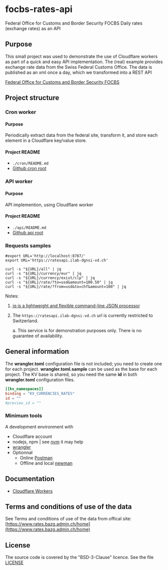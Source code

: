 # focbs-rates-api
Federal Office for Customs and Border Security FOCBS Daily rates (exchange rates) as an API

## Purpose
This small project was used to demonstrate the use of Cloudflare workers as part of a quick and easy API implementation. The (real) example provides exchange rate data from the Swiss Federal Customs Office. The data is published as an xml once a day, which we transformed into a REST API

[Federal Office for Customs and Border Security FOCBS](https://www.rates.bazg.admin.ch/home)

## Project structure

### Cron worker

#### Purpose

Periodically extract data from the federal site, transform it, and store each element in a Cloudflare key/value store.

#### Project README

* `./cron/README.md`
* [Github cron root](https://github.com/rbolog/focbs-rates-api/tree/main/cron)


### API worker

#### Purpose

API implemention, using Cloudflare worker

#### Project README

* `./api/README.md` 
* [Github api root](https://github.com/rbolog/focbs-rates-api/tree/main/api)

### Requests samples

```shell
#export URL='http://localhost:8787/'
export URL='https://ratesapi.ilab-dgnsi-vd.ch'

curl -s "${URL}/all" | jq
curl -s "${URL}/currency/eur" | jq
curl -s "${URL}/currency/exist/clp" | jq
curl -s "${URL}/rate/?to=usd&amount=100.50" | jq
curl -s "${URL}/rate/?from=usd&to=chf&amount=100" | jq
```

Notes:

1. [jq is a lightweight and flexible command-line JSON processor](https://jqlang.github.io/jq/)
1. The `https://ratesapi.ilab-dgnsi-vd.ch` url is currently restricted to Switzerland.
    
    a. This service is for demonstration purposes only. There is no guarantee of availability.    


## General information

The **wrangler.toml** configuration file is not included; you need to create one for each project. **wrangler.toml.sample** can be used as the base for each project. 
The KV base is shared, so you need the same **id** in both **wrangler.toml** configuration files.

```toml
[[kv_namespaces]]
binding = "KV_CURRENCIES_RATES"
id = ""
#preview_id = ""
```

### Minimum tools

A development environment with

* Cloudflare account
* nodejs, npm | see [nvm](https://github.com/nvm-sh/nvm) it may help
* [wrangler](https://developers.cloudflare.com/workers/wrangler/)
* Optionnal
    * Online [Postman](https://www.postman.com/kurdy/workspace/ilab-focbs-rates-api)
    * Offline and local [newman](https://www.npmjs.com/package/newman#newman-run-collection-file-source-options)


## Documentation

* [Cloudflare Workers](https://developers.cloudflare.com/workers/)

## Terms and conditions of use of the data
See Terms and conditions of use of the data from offical site: [https://www.rates.bazg.admin.ch/home](https://www.rates.bazg.admin.ch/home)

## License
The source code is covered by the "BSD-3-Clause" licence. See the file [LICENSE](https://github.com/rbolog/focbs-rates-api/raw/main/LICENSE)
